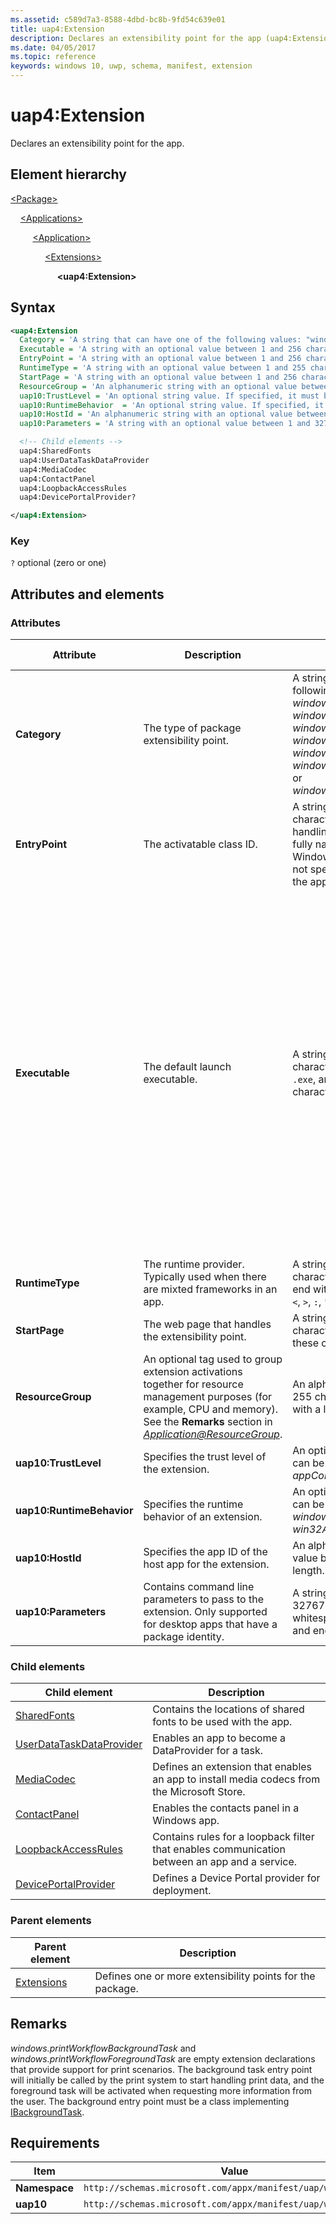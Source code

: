```yaml
---
ms.assetid: c589d7a3-8588-4dbd-bc8b-9fd54c639e01
title: uap4:Extension
description: Declares an extensibility point for the app (uap4:Extension).
ms.date: 04/05/2017
ms.topic: reference
keywords: windows 10, uwp, schema, manifest, extension 
---
```


# uap4:Extension

Declares an extensibility point for the app.

## Element hierarchy

[\<Package\>](element-package.md)

&nbsp;&nbsp;&nbsp;&nbsp;[\<Applications\>](element-applications.md)

&nbsp;&nbsp;&nbsp;&nbsp; &nbsp;&nbsp;&nbsp;&nbsp;[\<Application\>](element-application.md)

&nbsp;&nbsp;&nbsp;&nbsp; &nbsp;&nbsp;&nbsp;&nbsp; &nbsp;&nbsp;&nbsp;&nbsp;[\<Extensions\>](element-1-extensions.md)

&nbsp;&nbsp;&nbsp;&nbsp; &nbsp;&nbsp;&nbsp;&nbsp; &nbsp;&nbsp;&nbsp;&nbsp; &nbsp;&nbsp;&nbsp;&nbsp;**\<uap4:Extension\>**

## Syntax

```xml
<uap4:Extension
  Category = 'A string that can have one of the following values: "windows.sharedFonts", "windows.userDataTaskDataProvider", "windows.mediaCodec", "windows.contactPanel", "windows.loopbackAccessRules", "windows.devicePortalProvider", "windows.printWorkflowBackgroundTask", or "windows.printWorkflowForegroundTask".'
  Executable = 'A string with an optional value between 1 and 256 characters in length, that must end with ".exe", and cannot contain the following characters: <, >, :, ", |, ?, or *. Specifies the default executable for the extension. If not specified, the executable defined for the app is used.  If specified, the EntryPoint property is also used. If the EntryPoint property is not specified, the EntryPoint defined for the app is used.'
  EntryPoint = 'A string with an optional value between 1 and 256 characters in length. Represents the task handling the extension (normally the fully namespace-qualified name of a Windows Runtime type). If EntryPoint is not specified, the EntryPoint defined for the app is used instead.'
  RuntimeType = 'A string with an optional value between 1 and 255 characters in length that cannot start or end with a period or contain these characters: <, >, :, ", /, \, |, ?, or *.'
  StartPage = 'A string with an optional value between 1 and 256 characters in length that cannot contain these characters: <, >, :, ", |, ?, or *.'
  ResourceGroup = 'An alphanumeric string with an optional value between 1 and 255 characters in length. Must begin with a letter.'
  uap10:TrustLevel = 'An optional string value. If specified, it must be either "appContainer" or "mediumIL".'
  uap10:RuntimeBehavior  = 'An optional string value. If specified, it must be one of the following values:  "windowsApp", "packagedClassicApp", or "win32App".'
  uap10:HostId = 'An alphanumeric string with an optional value between 1 and 255 characters in length. Must begin with an letter.'
  uap10:Parameters = 'A string with an optional value between 1 and 32767 characters in length with a non-whitespace character at its beginning and end.' >

  <!-- Child elements -->
  uap4:SharedFonts
  uap4:UserDataTaskDataProvider
  uap4:MediaCodec 
  uap4:ContactPanel
  uap4:LoopbackAccessRules
  uap4:DevicePortalProvider?

</uap4:Extension>
```

### Key

`?`  optional (zero or one)

## Attributes and elements

### Attributes

| Attribute | Description | Data Type | Required | Default value |
|-|-|-|-|-|
| **Category** | The type of package extensibility point. | A string that can have one of the following values: *windows.sharedFonts*, *windows.userDataTaskDataProvider*, *windows.mediaCodec*, *windows.contactPanel*, *windows.loopbackAccessRules*, *windows.devicePortalProvider*, *windows.printWorkflowBackgroundTask*, or *windows.printWorkflowForegroundTask*. | Yes |  |
| **EntryPoint** | The activatable class ID. | A string with a value between 1 and 256 characters in length. Represents the task handling the extension (normally the fully namespace-qualified name of a Windows Runtime type). If EntryPoint is not specified, the EntryPoint defined for the app is used instead. | No |  |
| **Executable** | The default launch executable. | A string with a value between 1 and 256 characters in length, that must end with `.exe`, and cannot contain these characters: `<`, `>`, `:`, `"`, `|`, `?`, or `*`. Specifies the default executable for the extension. If not specified, the executable defined for the app is used. If specified, the EntryPoint property is also used. If that EntryPoint property isn't specified, the EntryPoint defined for the app is used. | No |  |
| **RuntimeType** | The runtime provider. Typically used when there are mixted frameworks in an app. | A string with a value between 1 and 255 characters in length that cannot start or end with a `.` or contain there characters: `<`, `>`, `:`, `"`, `|`, `?`, or `*`. | No |  |
| **StartPage** | The web page that handles the extensibility point. | A string with a value between 1 and 256 characters in length that cannot contain these characters: `<`, `>`, `:`, `"`, `|`, `?`, or `*`. | No |  |
| **ResourceGroup** | An optional tag used to group extension activations together for resource management purposes (for example, CPU and memory). See the **Remarks** section in *[Application@ResourceGroup](element-application.md)*. | An alphanumeric string between 1 and 255 characters in length. Must begin with a letter. | No |  |
| **uap10:TrustLevel** | Specifies the trust level of the extension. | An optional string value. If specified, it can be one of the following values: *appContainer* or *mediumIL*. | No |  |
| **uap10:RuntimeBehavior** | Specifies the runtime behavior of an extension. | An optional string value. If specified, it can be one of the following values: *windowsApp*, *packagedClassicApp*, or *win32App*. | No |  |
| **uap10:HostId** | Specifies the app ID of the host app for the extension. | An alphanumeric string with an optional value between 1 and 255 characters in length. Must begin with a letter. | No |  |
| **uap10:Parameters** | Contains command line parameters to pass to the extension. Only supported for desktop apps that have a package identity. | A string with a value between 1 and 32767 characters in length with a non-whitespace character at its beginning and end. | No |  |

### Child elements

| Child element | Description |
|-|-|
| [SharedFonts](element-uap4-sharedFonts.md) | Contains the locations of shared fonts to be used with the app. |  
| [UserDataTaskDataProvider](element-uap4-userDataTaskDataProvider.md) | Enables an app to become a DataProvider for a task. |
| [MediaCodec](element-uap4-mediacodec.md) | Defines an extension that enables an app to install media codecs from the Microsoft Store. |
| [ContactPanel](element-uap4-contactpanel.md) | Enables the contacts panel in a Windows app. |
| [LoopbackAccessRules](element-uap4-loopbackAccessRules.md) | Contains rules for a loopback filter that enables communication between an app and a service. |
| [DevicePortalProvider](element-uap4-devicePortalProvider.md) | Defines a Device Portal provider for deployment. |

### Parent elements

| Parent element | Description |
|-|-|
| [Extensions](element-1-extensions.md) | Defines one or more extensibility points for the package. |

## Remarks

*windows.printWorkflowBackgroundTask* and *windows.printWorkflowForegroundTask* are empty extension declarations that provide support for print scenarios. The background task entry point will initially be called by the print system to start handling print data, and the foreground task will be activated when requesting more information from the user. The background entry point must be a class implementing [IBackgroundTask](/uwp/api/Windows.ApplicationModel.Background.IBackgroundTask).

## Requirements

| Item | Value |
|--|--|
| **Namespace** | `http://schemas.microsoft.com/appx/manifest/uap/windows10/4` |
| **uap10** | `http://schemas.microsoft.com/appx/manifest/uap/windows10/10` |
